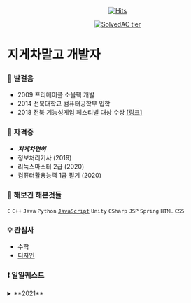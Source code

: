 <div align=center>
  
  [![Hits](https://hits.seeyoufarm.com/api/count/incr/badge.svg?url=https%3A%2F%2Fgithub.com%2Fwonderfullhuman&count_bg=%232100FF&title_bg=%23FF0000&icon=&icon_color=%232500FF&title=hits&edge_flat=false)](https://hits.seeyoufarm.com)
  
  [![SolvedAC tier](http://mazassumnida.wtf/api/v2/generate_badge?boj=kt0900)](https://solved.ac/kt0900)
  
</div>

# 지게차말고 개발자 

### :running: 발걸음
- 2009 프리메이플 소울팩 개발
- 2014 전북대학교 컴퓨터공학부 입학
- 2018 전북 기능성게임 페스티벌 대상 수상 <a href="https://wonderfulhuman.tistory.com/12">[링크]</a>

### :clap:  자격증 
- **_지게차면허_**
- 정보처리기사 (2019)
- 리눅스마스터 2급 (2020)
- 컴퓨터활용능력 1급 필기 (2020)

### :page_with_curl:  해보긴 해본것들 
`C` `C++` `Java` `Python` <a href="https://github.com/wonderfulhuman/JS">`JavaScript`</a> `Unity` `CSharp`  `JSP` `Spring` `HTML` `CSS`

### :bulb: 관심사
- 수학
- <a href="https://www.youtube.com/user/cmiscm">디자인</a>

### :heavy_exclamation_mark: 일일퀘스트

<details><summary>**2021**</summary>

  
<p>
  <details><summary>2021.01.30</summary>
:white_check_mark: 교보문고 걷고오기  
:white_check_mark: 팔굽 100개
</details>
</p>
  

</details>

